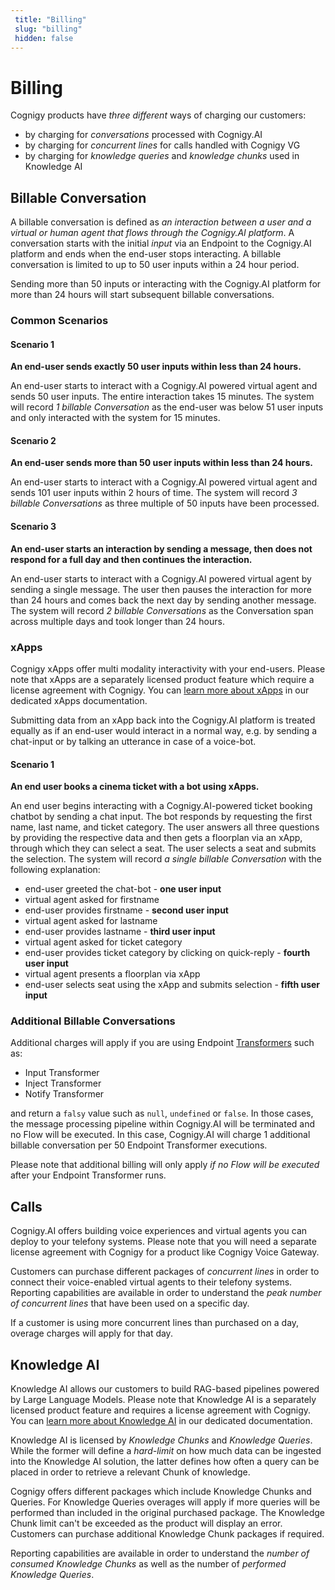```yaml
---
 title: "Billing" 
 slug: "billing" 
 hidden: false 
---
```


# Billing

Cognigy products have *three different* ways of charging our customers:

- by charging for *conversations* processed with Cognigy.AI
- by charging for *concurrent lines* for calls handled with Cognigy VG
- by charging for *knowledge queries* and *knowledge chunks* used in Knowledge AI

## Billable Conversation

A billable conversation is defined as *an interaction between a user and a virtual or human agent that flows through the Cognigy.AI platform*. A conversation starts with the initial *input* via an Endpoint to the Cognigy.AI platform and ends when the end-user stops interacting. A billable conversation is limited to up to 50 user inputs within a 24 hour period.

Sending more than 50 inputs or interacting with the Cognigy.AI platform for more than 24 hours will start subsequent billable conversations.

### Common Scenarios

#### Scenario 1

**An end-user sends exactly 50 user inputs within less than 24 hours.**

An end-user starts to interact with a Cognigy.AI powered virtual agent and sends 50 user inputs. The entire interaction takes 15 minutes. The system will record *1 billable Conversation* as the end-user was below 51 user inputs and only interacted with the system for 15 minutes.

#### Scenario 2

**An end-user sends more than 50 user inputs within less than 24 hours.**

An end-user starts to interact with a Cognigy.AI powered virtual agent and sends 101 user inputs within 2 hours of time. The system will record *3 billable Conversations* as three multiple of 50 inputs have been processed.

#### Scenario 3

**An end-user starts an interaction by sending a message, then does not respond for a full day and then continues the interaction.**

An end-user starts to interact with a Cognigy.AI powered virtual agent by sending a single message. The user then pauses the interaction for more than 24 hours and comes back the next day by sending another message. The system will record *2 billable Conversations* as the Conversation span across multiple days and took longer than 24 hours.

### xApps

Cognigy xApps offer multi modality interactivity with your end-users. Please note that xApps are a separately licensed product feature which require a license agreement with Cognigy. You can [learn more about xApps](./xApp/overview.md) in our dedicated xApps documentation.

Submitting data from an xApp back into the Cognigy.AI platform is treated equally as if an end-user would interact in a normal way, e.g. by sending a chat-input or by talking an utterance in case of a voice-bot.

#### Scenario 1

**An end user books a cinema ticket with a bot using xApps.**

An end user begins interacting with a Cognigy.AI-powered ticket booking chatbot by sending a chat input. The bot responds by requesting the first name, last name, and ticket category. The user answers all three questions by providing the respective data and then gets a floorplan via an xApp, through which they can select a seat. The user selects a seat and submits the selection. The system will record *a single billable Conversation* with the following explanation:

- end-user greeted the chat-bot - **one user input**
- virtual agent asked for firstname
- end-user provides firstname - **second user input**
- virtual agent asked for lastname
- end-user provides lastname - **third user input**
- virtual agent asked for ticket category
- end-user provides ticket category by clicking on quick-reply - **fourth user input**
- virtual agent presents a floorplan via xApp
- end-user selects seat using the xApp and submits selection - **fifth user input**

### Additional Billable Conversations

Additional charges will apply if you are using Endpoint [Transformers](../ai/endpoints/transformers/transformers.md) such as:

- Input Transformer
- Inject Transformer
- Notify Transformer

and return a `falsy` value such as `null`, `undefined` or `false`. In those cases, the message processing pipeline within Cognigy.AI will be terminated and no Flow will be executed. In this case, Cognigy.AI will charge 1 additional billable conversation per 50 Endpoint Transformer executions.

Please note that additional billing will only apply *if no Flow will be executed* after your Endpoint Transformer runs.

## Calls

Cognigy.AI offers building voice experiences and virtual agents you can deploy to your telefony systems. Please note that you will need a separate license agreement with Cognigy for a product like Cognigy Voice Gateway.

Customers can purchase different packages of *concurrent lines* in order to connect their voice-enabled virtual agents to their telefony systems. Reporting capabilities are available in order to understand the *peak number of concurrent lines* that have been used on a specific day.

If a customer is using more concurrent lines than purchased on a day, overage charges will apply for that day.

## Knowledge AI

Knowledge AI allows our customers to build RAG-based pipelines powered by Large Language Models. Please note that Knowledge AI is a separately licensed product feature and requires a license agreement with Cognigy. You can [learn more about Knowledge AI](./knowledge-ai/overview.md) in our dedicated documentation.

Knowledge AI is licensed by *Knowledge Chunks* and *Knowledge Queries*. While the former will define a *hard-limit* on how much data can be ingested into the Knowledge AI solution, the latter defines how often a query can be placed in order to retrieve a relevant Chunk of knowledge.

Cognigy offers different packages which include Knowledge Chunks and Queries. For Knowledge Queries overages will apply if more queries will be performed than included in the original purchased package. The Knowledge Chunk limit can't be exceeded as the product will display an error. Customers can purchase additional Knowledge Chunk packages if required.

Reporting capabilities are available in order to understand the *number of consumed Knowledge Chunks* as well as the number of *performed Knowledge Queries*.